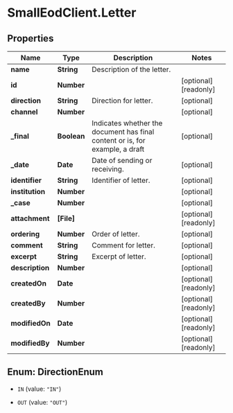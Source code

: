 # SmallEodClient.Letter

## Properties

Name | Type | Description | Notes
------------ | ------------- | ------------- | -------------
**name** | **String** | Description of the letter. | 
**id** | **Number** |  | [optional] [readonly] 
**direction** | **String** | Direction for letter. | [optional] 
**channel** | **Number** |  | [optional] 
**_final** | **Boolean** | Indicates whether the document has final content or is, for example, a draft | [optional] 
**_date** | **Date** | Date of sending or receiving. | [optional] 
**identifier** | **String** | Identifier of letter. | [optional] 
**institution** | **Number** |  | [optional] 
**_case** | **Number** |  | [optional] 
**attachment** | **[File]** |  | [optional] [readonly] 
**ordering** | **Number** | Order of letter. | [optional] 
**comment** | **String** | Comment for letter. | [optional] 
**excerpt** | **String** | Excerpt of letter. | [optional] 
**description** | **Number** |  | [optional] 
**createdOn** | **Date** |  | [optional] [readonly] 
**createdBy** | **Number** |  | [optional] [readonly] 
**modifiedOn** | **Date** |  | [optional] [readonly] 
**modifiedBy** | **Number** |  | [optional] [readonly] 



## Enum: DirectionEnum


* `IN` (value: `"IN"`)

* `OUT` (value: `"OUT"`)




